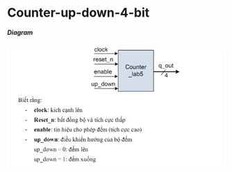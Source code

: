 # Counter-up-down-4-bit

##### Diagram
![This is an image](https://github.com/KhanhEK2846/Counter-up-down-4-bit/blob/1d7e5b3b856b581fc730cd430bd4871bc7ce310b/images/Screenshot%20(719).png)
